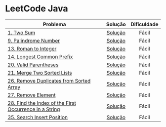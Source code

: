 # LeetCode Java

| Problema                                                                                                                                    |                                                                      Solução                                                                       | Dificuldade |
|---------------------------------------------------------------------------------------------------------------------------------------------|:--------------------------------------------------------------------------------------------------------------------------------------------------:|:-----------:|
| [1. Two Sum](https://leetcode.com/problems/two-sum/)                                                                                        |       [Solução](https://github.com/atkieling/leetcode-java/blob/ex0001/leetcode-java/src/com/leetcode/leetcodejava/easy/ex0001/TwoSum.java)        |    Fácil    |
| [9. Palindrome Number](https://leetcode.com/problems/palindrome-number/)                                                                    |  [Solução](https://github.com/atkieling/leetcode-java/blob/ex0009/leetcode-java/src/com/leetcode/leetcodejava/easy/ex0009/PalindromeNumber.java)   |    Fácil    |
| [13. Roman to Integer](https://leetcode.com/problems/roman-to-integer/)                                                                     |   [Solução](https://github.com/atkieling/leetcode-java/blob/ex0013/leetcode-java/src/com/leetcode/leetcodejava/easy/ex0013/RomanToInteger.java)    |    Fácil    |
| [14. Longest Common Prefix](https://leetcode.com/problems/longest-common-prefix/)                                                           | [Solução](https://github.com/atkieling/leetcode-java/blob/ex0014/leetcode-java/src/com/leetcode/leetcodejava/easy/ex0014/LongestCommonPrefix.java) |    Fácil    |
| [20. Valid Parentheses](https://leetcode.com/problems/valid-parentheses/)                                                                   |  [Solução](https://github.com/atkieling/leetcode-java/blob/ex0020/leetcode-java/src/com/leetcode/leetcodejava/easy/ex0020/ValidParentheses.java)   |    Fácil    |
| [21. Merge Two Sorted Lists](https://leetcode.com/problems/merge-two-sorted-lists/)                                                         |  [Solução](https://github.com/atkieling/leetcode-java/blob/ex0021/leetcode-java/src/com/leetcode/leetcodejava/easy/ex0021/MergeTwoSortedLists.java)   |    Fácil    |
| [26. Remove Duplicates from Sorted Array](https://leetcode.com/problems/remove-duplicates-from-sorted-array/)                               |  [Solução](https://github.com/atkieling/leetcode-java/blob/ex0026/leetcode-java/src/com/leetcode/leetcodejava/easy/ex0026/RemoveDuplicatesFromSortedArray.java)   |    Fácil    |
| [27. Remove Element](https://leetcode.com/problems/remove-element/)                                                                         |  [Solução](https://github.com/atkieling/leetcode-java/blob/ex0027/leetcode-java/src/com/leetcode/leetcodejava/easy/ex0027/RemoveElement.java)   |    Fácil    |
| [28. Find the Index of the First Occurrence in a String](https://leetcode.com/problems/find-the-index-of-the-first-occurrence-in-a-string/) |  [Solução](https://github.com/atkieling/leetcode-java/blob/ex0028/leetcode-java/src/com/leetcode/leetcodejava/easy/ex0028/FindTheIndexOfTheFirstOccurrenceInAString.java)   |    Fácil    |
| [35. Search Insert Position](https://leetcode.com/problems/search-insert-position) |  [Solução]()   |    Fácil    |